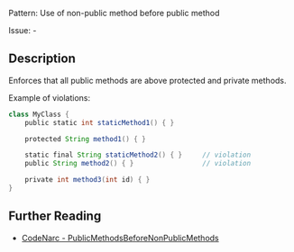 Pattern: Use of non-public method before public method

Issue: -

## Description

Enforces that all public methods are above protected and private methods.

Example of violations:

``` groovy
class MyClass {
    public static int staticMethod1() { }

    protected String method1() { }

    static final String staticMethod2() { }     // violation
    public String method2() { }                 // violation

    private int method3(int id) { }
}
```

## Further Reading

* [CodeNarc - PublicMethodsBeforeNonPublicMethods](https://codenarc.github.io/CodeNarc/codenarc-rules-convention.html#publicmethodsbeforenonpublicmethods-rule)